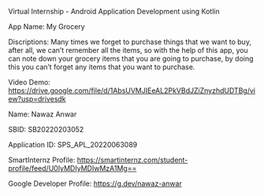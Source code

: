 Virtual Internship - Android Application Development using Kotlin

App Name: My Grocery

Discriptions: Many times we forget to purchase things that we want to buy, after all, we can’t remember all the items, so with the help of this app, you can note down your grocery items that you are going to purchase, by doing this you can’t forget any items that you want to purchase.

Video Demo: https://drive.google.com/file/d/1AbsUVMJIEeAL2PkVBdJZiZnyzhdUDTBg/view?usp=drivesdk

Name: Nawaz Anwar

SBID: SB20220203052

Application ID: SPS_APL_20220063089

SmartInternz Profile: https://smartinternz.com/student-profile/feed/U0IyMDIyMDIwMzA1Mg==

Google Developer Profile: https://g.dev/nawaz-anwar
